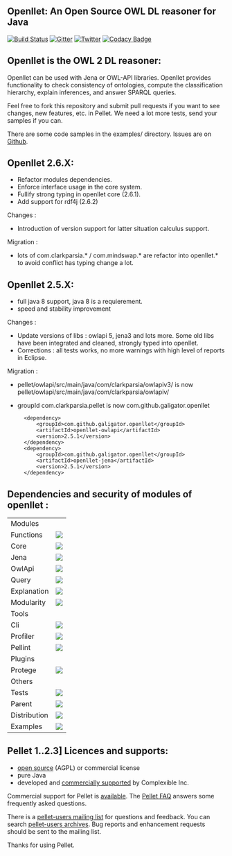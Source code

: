 Openllet: An Open Source OWL DL reasoner for Java
-----------------------------------------------

[![Build Status](https://api.travis-ci.org/Galigator/openllet.svg?branch=2.6.0-galigator)](https://travis-ci.org/Galigator/openllet)
[![Gitter](https://badges.gitter.im/Join%20Chat.svg)](https://gitter.im/Galigator/pelletEvolution?utm_source=badge&utm_medium=badge&utm_campaign=pr-badge&utm_content=badge)
[![Twitter](https://img.shields.io/badge/twitter-openllet-blue.svg)](https://twitter.com/openllet)
[![Codacy Badge](https://api.codacy.com/project/badge/Grade/d1acfdbe2c194252a311e223cd94e64e)](https://www.codacy.com/app/sejourne_kevin/openllet?utm_source=github.com&amp;utm_medium=referral&amp;utm_content=Galigator/openllet&amp;utm_campaign=Badge_Grade)
<!--
[![codecov](https://codecov.io/gh/Galigator/openllet/branch/2.6.0-galigator/graph/badge.svg)](https://codecov.io/gh/Galigator/openllet)
-->

Openllet is the OWL 2 DL reasoner: 
--------------------------------


Openllet can be used with Jena or OWL-API libraries. Openllet provides functionality to check consistency of ontologies, compute the classification hierarchy, 
explain inferences, and answer SPARQL queries.

Feel free to fork this repository and submit pull requests if you want to see changes, new features, etc. in Pellet.
We need a lot more tests, send your samples if you can.

There are some  code samples in the examples/ directory.
Issues are on [Github](http://github.com/galigator/openllet/issues).

Openllet 2.6.X:
-----------

* Refactor modules dependencies.
* Enforce interface usage in the core system.
* Fullify strong typing in openllet core (2.6.1).
* Add support for rdf4j (2.6.2)

Changes :
* Introduction of version support for latter situation calculus support.

Migration :
* lots of com.clarkparsia.* / com.mindswap.* are refactor into openllet.* to avoid conflict has typing change a lot.

Openllet 2.5.X:
-----------

* full java 8 support, java 8 is a requierement.
* speed and stability improvement

Changes :
* Update versions of libs : owlapi 5, jena3 and lots more. Some old libs have been integrated and cleaned, strongly typed into openllet.
* Corrections : all tests works, no more warnings with high level of reports in Eclipse.

Migration :
* pellet/owlapi/src/main/java/com/clarkparsia/owlapiv3/ is now  pellet/owlapi/src/main/java/com/clarkparsia/owlapiv/
* groupId   com.clarkparsia.pellet   is now   com.github.galigator.openllet

		<dependency>
			<groupId>com.github.galigator.openllet</groupId>
			<artifactId>openllet-owlapi</artifactId>
			<version>2.5.1</version>
		</dependency>
		<dependency>
			<groupId>com.github.galigator.openllet</groupId>
			<artifactId>openllet-jena</artifactId>
			<version>2.5.1</version>
		</dependency>

Dependencies and security of modules of openllet : 
--------------------------------------------------

<table>
<tr><td>Modules</td><td></td></tr>
<tr><td>Functions</td><td>
    <a href="https://www.versioneye.com/user/projects/577054ea67189400364490f2"><img src="https://www.versioneye.com/user/projects/577054ea67189400364490f2/badge.svg?style=flat"/></a>
</td></tr>

<tr><td>Core</td><td>
<a href="https://www.versioneye.com/user/projects/577054e06718940052ba8db8"><img src="https://www.versioneye.com/user/projects/577054e06718940052ba8db8/badge.svg?style=flat"/></a>
</td></tr>

<tr><td>Jena</td><td>
<a href="https://www.versioneye.com/user/projects/577054e467189400364490e3"><img src="https://www.versioneye.com/user/projects/577054e467189400364490e3/badge.svg?style=flat"/></a>
</td></tr>

<tr><td>OwlApi</td><td>
<a href="https://www.versioneye.com/user/projects/577054e86718940052ba8dbf"><img src="https://www.versioneye.com/user/projects/577054e86718940052ba8dbf/badge.svg?style=flat"/></a>
</td></tr>

<tr><td>Query</td><td>
<a href="https://www.versioneye.com/user/projects/577054e9671894004e1a91f3"><img src="https://www.versioneye.com/user/projects/577054e9671894004e1a91f3/badge.svg?style=flat"/></a>
</td></tr>

<tr><td>Explanation</td><td>
<a href="https://www.versioneye.com/user/projects/577054e3671894004e1a91ee"><img src="https://www.versioneye.com/user/projects/577054e3671894004e1a91ee/badge.svg?style=flat"/></a>
</td></tr>

<tr><td>Modularity</td><td>
<a href="https://www.versioneye.com/user/projects/577054e6671894004fedd441"><img src="https://www.versioneye.com/user/projects/577054e6671894004fedd441/badge.svg?style=flat"/></a>
</td></tr>

<tr><td>Tools</td><td></td></tr>
<tr><td>Cli</td><td>
<a href="https://www.versioneye.com/user/projects/577054ee671894004e1a91f9"><img src="https://www.versioneye.com/user/projects/577054ee671894004e1a91f9/badge.svg?style=flat"/></a>
</td></tr>

<tr><td>Profiler</td><td>
<a href="https://www.versioneye.com/user/projects/577054f1671894004fedd493"><img src="https://www.versioneye.com/user/projects/577054f1671894004fedd493/badge.svg?style=flat"/></a>
</td></tr>

<tr><td>Pellint</td><td>
<a href="https://www.versioneye.com/user/projects/577054f167189400364490fb"><img src="https://www.versioneye.com/user/projects/577054f167189400364490fb/badge.svg?style=flat"/></a>
</td></tr>

<tr><td>Plugins</td><td></td></tr>
<tr><td>Protege</td><td>
<a href="https://www.versioneye.com/user/projects/577055026718940052ba8dd9"><img src="https://www.versioneye.com/user/projects/577055026718940052ba8dd9/badge.svg?style=flat"/></a>
</td></tr>

<tr><td>Others</td><td></td></tr>
<tr><td>Tests</td><td>
<a href="https://www.versioneye.com/user/projects/577054ed6718940052ba8dc7"><img src="https://www.versioneye.com/user/projects/577054ed6718940052ba8dc7/badge.svg?style=flat"/></a>
</td></tr>

<tr><td>Parent</td><td>
<a href="https://www.versioneye.com/user/projects/577054ec671894004fedd445"><img src="https://www.versioneye.com/user/projects/577054ec671894004fedd445/badge.svg?style=flat"/></a>
</td></tr>

<tr><td>Distribution</td><td>
<a href="https://www.versioneye.com/user/projects/57705509671894004e1a9204"><img src="https://www.versioneye.com/user/projects/57705509671894004e1a9204/badge.svg?style=flat"/></a>
</td></tr>

<tr><td>Examples</td><td>
<a href="https://www.versioneye.com/user/projects/577054d1671894004fedd438"><img src="https://www.versioneye.com/user/projects/577054d1671894004fedd438/badge.svg?style=flat"/></a>
</td></tr>



</table>

Pellet 1..2.3] Licences and supports: 
-------------------------------------
 
* [open source](https://github.com/complexible/pellet/blob/master/LICENSE.txt) (AGPL) or commercial license
* pure Java
* developed and [commercially supported](http://complexible.com/) by Complexible Inc. 

Commercial support for Pellet is [available](http://complexible.com/). 
The [Pellet FAQ](http://clarkparsia.com/pellet/faq) answers some frequently asked questions.

There is a [pellet-users mailing list](https://groups.google.com/forum/?fromgroups#!forum/pellet-users) for questions and feedback.
You can search [pellet-users archives](http://news.gmane.org/gmane.comp.web.pellet.user).
Bug reports and enhancement requests should be sent to the mailing list. 

Thanks for using Pellet.
